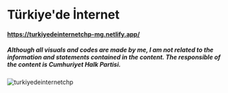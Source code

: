 # Türkiye'de İnternet
#### https://turkiyedeinternetchp-mg.netlify.app/
##### Although all visuals and codes are made by me, I am not related to the information and statements contained in the content. The responsible of the content is Cumhuriyet Halk Partisi.

![turkiyedeinternetchp](https://user-images.githubusercontent.com/85064536/169529333-577d1685-35f6-41be-be81-358077e9d850.jpg)
